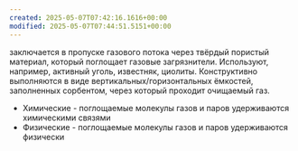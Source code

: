 ```yaml
---
created: 2025-05-07T07:42:16.1616+00:00
modified: 2025-05-07T07:44:51.5151+00:00
---
```

заключается в пропуске газового потока через твёрдый пористый материал, который поглощает газовые загрязнители. Используют, например, активный уголь, известняк, циолиты. Конструктивно выполняются в виде вертикальных/горизонтальных ёмкостей, заполненных сорбентом, через который проходит очищаемый газ. 
* Химические - поглощаемые молекулы газов и паров удерживаются химическими связями
* Физические - поглощаемые молекулы газов и паров удерживаются физически